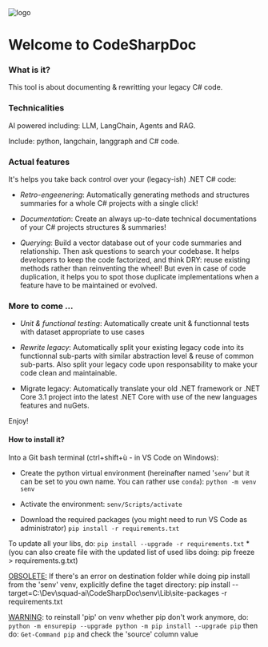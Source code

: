 <img src="file:///./CodeSharpDoc-logo.png" title="" alt="logo" data-align="center">

<H1>Welcome to CodeSharpDoc</H1>

### What is it?

This tool is about documenting & rewritting your legacy C# code.



### Technicalities

AI powered including: LLM, LangChain, Agents and RAG.

Include: python, langchain, langgraph and C# code.



### Actual features

It's helps you take back control over your (legacy-ish) .NET C# code: 

- *Retro-engeenering*: Automatically generating methods and structures summaries for a whole C# projects with a single click!

- *Documentation*: Create an always up-to-date technical documentations of your C# projects structures & summaries!

- *Querying*: Build a vector database out of your code summaries and relationship. Then ask questions to search your codebase. It helps developers to keep the code factorized, and think DRY: reuse existing methods rather than reinventing the wheel! But even in case of code duplication, it helps you to spot those duplicate implementations when a feature have to be maintained or evolved.



### More to come ...

- *Unit & functional testing*: Automatically create unit & functionnal tests with dataset appropriate to use cases 

- *Rewrite legacy*: Automatically split your existing legacy code into its functionnal sub-parts with similar abstraction level & reuse of common sub-parts. Also split your legacy code upon responsability to make your code clean and maintainable.  

- Migrate legacy: Automatically translate your old .NET framework or .NET Core 3.1 project into the latest .NET Core with use of the new languages features and nuGets.
  
  

Enjoy!

<H4>How to install it?</H4>

Into a Git bash terminal (ctrl+shift+ù - in VS Code on Windows):

- Create the python virtual environment (hereinafter named '`senv`' but it can be set to you own name. You can rather use `conda`):
  `python -m venv senv`

- Activate the environment:
  `senv/Scripts/activate`

- Download the required packages (you might need to run VS Code as administrator)
  `pip install -r requirements.txt`

To update all your libs, do: `pip install --upgrade -r requirements.txt`
*(you can also create file with the updated list of used libs doing: pip freeze > requirements.g.txt)



<u>OBSOLETE:</u>
If there's an error on destination folder while doing pip install from the 'senv' venv, explicitly define the taget directory:
pip install --target=C:\Dev\squad-ai\CodeSharpDoc\senv\Lib\site-packages -r requirements.txt



<u>WARNING</u>: to reinstall 'pip' on venv whether pip don't work anymore, do:
`python -m ensurepip --upgrade
python -m pip install --upgrade pip`
then do: `Get-Command pip` and check the 'source' column value